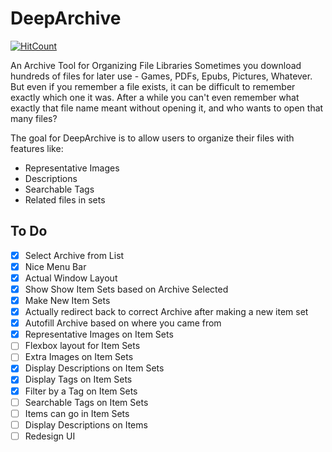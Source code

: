 # DeepArchive

[![HitCount](http://hits.dwyl.com/Rojikku/DeepArchive.svg)](http://hits.dwyl.com/Rojikku/{DeepArchive})

An Archive Tool for Organizing File Libraries
Sometimes you download hundreds of files for later use - Games, PDFs, Epubs, Pictures, Whatever.
But even if you remember a file exists, it can be difficult to remember exactly which one it was.
After a while you can't even remember what exactly that file name meant without opening it, and who wants to open that many files?

The goal for DeepArchive is to allow users to organize their files with features like:
* Representative Images
* Descriptions
* Searchable Tags
* Related files in sets

## To Do

- [X] Select Archive from List
- [X] Nice Menu Bar
- [X] Actual Window Layout
- [X] Show Show Item Sets based on Archive Selected
- [X] Make New Item Sets
- [X] Actually redirect back to correct Archive after making a new item set
- [X] Autofill Archive based on where you came from
- [X] Representative Images on Item Sets
- [ ] Flexbox layout for Item Sets
- [ ] Extra Images on Item Sets
- [X] Display Descriptions on Item Sets
- [X] Display Tags on Item Sets
- [X] Filter by a Tag on Item Sets
- [ ] Searchable Tags on Item Sets
- [ ] Items can go in Item Sets
- [ ] Display Descriptions on Items
- [ ] Redesign UI
